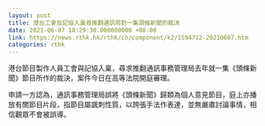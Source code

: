 ```yaml
---
layout: post
title: 港台工會及記協入稟尋推翻通訊局對一集頭條新聞的裁決
date: 2021-06-07 18:29:30.000000000 +08:00
link: https://news.rthk.hk/rthk/ch/component/k2/1594712-20210607.htm
categories: rthk
---
```


港台節目製作人員工會與記協入稟，尋求推翻通訊事務管理局去年就一集《頭條新聞》節目所作的裁決，案件今日在高等法院開庭審理。

申請一方認為，通訊事務管理局誤將《頭條新聞》歸類為個人意見節目，庭上亦播放有關節目片段，指節目屬諷刺性質，以誇張手法作表達，並無嚴肅討論事情，相信觀眾不會被誤導。
